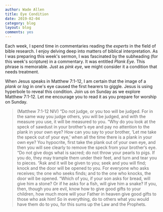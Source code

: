 ```yaml
---
author: Wade Allen
title: Eye Condition
date: 2019-02-04
category: blog
layout: blog
comments: yes
---
```

 
Each week, I spend time in commentaries reading the *experts* in the field of bible research. I enjoy delving deep into matters of biblical interpretation. As I was preparing this week's sermon, I was fascinated by the subheading (for this week's scripture) in a commentary. It was entitled *Plank Eye*. This phrase is memorable. Just as *pink eye*, we might consider it a condition that needs treatment. 

When Jesus speaks in Matthew 7:1-12, I am certain that the image of a *plank* or *log* in one's eye caused the first hearers to giggle. Jesus is using hyperbole to reveal this condition. Join us on Sunday as we explore Matthew 7:1-12. Let me encourage you to read it as you prepare for worship on Sunday.

>(Matthew 7:1-12 NIV) “Do not judge, or you too will be judged. For in the same way you judge others, you will be judged, and with the measure you use, it will be measured to you. “Why do you look at the speck of sawdust in your brother’s eye and pay no attention to the plank in your own eye? How can you say to your brother, ‘Let me take the speck out of your eye,’ when all the time there is a plank in your own eye? You hypocrite, first take the plank out of your own eye, and then you will see clearly to remove the speck from your brother’s eye. “Do not give dogs what is sacred; do not throw your pearls to pigs. If you do, they may trample them under their feet, and turn and tear you to pieces. “Ask and it will be given to you; seek and you will find; knock and the door will be opened to you. For everyone who asks receives; the one who seeks finds; and to the one who knocks, the door will be opened. “Which of you, if your son asks for bread, will give him a stone? Or if he asks for a fish, will give him a snake? If you, then, though you are evil, know how to give good gifts to your children, how much more will your Father in heaven give good gifts to those who ask him! So in everything, do to others what you would have them do to you, for this sums up the Law and the Prophets.


 
